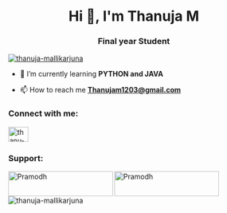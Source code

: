 <h1 align="center">Hi 👋, I'm Thanuja M</h1>
<h3 align="center">Final year Student</h3>

<p align="left"> <a href="https://github.com/ryo-ma/github-profile-trophy"><img src="https://github-profile-trophy.vercel.app/?username=thanuja-mallikarjuna" alt="thanuja-mallikarjuna" /></a> </p>

- 🌱 I’m currently learning **PYTHON and JAVA**

- 📫 How to reach me **Thanujam1203@gmail.com**

<h3 align="left">Connect with me:</h3>
<p align="left">
<a href="https://instagram.com/thanu-thanu" target="blank"><img align="center" src="https://raw.githubusercontent.com/rahuldkjain/github-profile-readme-generator/master/src/images/icons/Social/instagram.svg" alt="thanu-thanu" height="30" width="40" /></a>
</p>

<h3 align="left">Support:</h3>
<p><a href="https://www.buymeacoffee.com/Pramodh"> <img align="left" src="https://cdn.buymeacoffee.com/buttons/v2/default-yellow.png" height="50" width="210" alt="Pramodh" /></a><a href="https://ko-fi.com/Pramodh"> <img align="left" src="https://cdn.ko-fi.com/cdn/kofi3.png?v=3" height="50" width="210" alt="Pramodh" /></a></p><br><br>

<p><img align="center" src="https://github-readme-stats.vercel.app/api/top-langs?username=thanuja-mallikarjuna&show_icons=true&locale=en&layout=compact" alt="thanuja-mallikarjuna" /></p>

<!---
Thanuja-Mallikarjuna/Thanuja-Mallikarjuna is a ✨ special ✨ repository because its `README.md` (this file) appears on your GitHub profile.
You can click the Preview link to take a look at your changes.
--->
